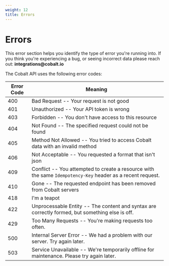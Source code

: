 ```yaml
---
weight: 12
title: Errors
---
```


# Errors

<aside class="notice">This error section helps you identify the type of error you're running into. If you think you're
experiencing a bug, or seeing incorrect data please reach out: <strong>integrations@cobalt.io</strong></aside>

The Cobalt API uses the following error codes:

| Error Code | Meaning                                                                                                    |
|------------|------------------------------------------------------------------------------------------------------------|
| 400        | Bad Request -- Your request is not good                                                                    |
| 401        | Unauthorized -- Your API token is wrong                                                                    |
| 403        | Forbidden -- You don't have access to this resource                                                        |
| 404        | Not Found -- The specified request could not be found                                                      |
| 405        | Method Not Allowed -- You tried to access Cobalt data with an invalid method                               |
| 406        | Not Acceptable -- You requested a format that isn't json                                                   |
| 409        | Conflict -- You attempted to create a resource with the same `Idempotency-Key` header as a recent request. |
| 410        | Gone -- The requested endpoint has been removed from Cobalt servers                                        |
| 418        | I'm a teapot                                                                                               |
| 422        | Unprocessable Entity -- The content and syntax are correctly formed, but something else is off.            |
| 429        | Too Many Requests -- You're making requests too often.                                                     |
| 500        | Internal Server Error -- We had a problem with our server. Try again later.                                |
| 503        | Service Unavailable -- We're temporarily offline for maintenance. Please try again later.                  |
